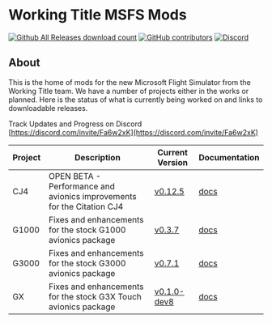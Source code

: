 # Working Title MSFS Mods

[![Github All Releases download count](https://img.shields.io/github/downloads/Working-Title-MSFS-Mods/fspackages/total?style=flat-square)](https://github.com/Working-Title-MSFS-Mods/fspackages/releases)
[![GitHub contributors](https://img.shields.io/github/contributors-anon/Working-Title-MSFS-Mods/fspackages?style=flat-square)](https://github.com/Working-Title-MSFS-Mods/fspackages/graphs/contributors)
[![Discord](https://img.shields.io/discord/750764704175226992.svg?label=&logo=discord&logoColor=ffffff&color=7389D8&labelColor=6A7EC2&style=flat-square)](https://discord.gg/Fa6w2xK)

## About

This is the home of mods for the new Microsoft Flight Simulator from the Working Title team.  We have a number of projects either in the works or planned.  Here is the status of what is currently being worked on and links to downloadable releases.

Track Updates and Progress on Discord [https://discord.com/invite/Fa6w2xK](https://discord.com/invite/Fa6w2xK)

Project | Description | Current Version | Documentation
--------|-------------|-----------------|--------------
CJ4 | OPEN BETA - Performance and avionics improvements for the Citation CJ4 | [v0.12.5](https://github.com/Working-Title-MSFS-Mods/fspackages/releases/tag/cj4-v0.12.5) | [docs](https://github.com/Working-Title-MSFS-Mods/fspackages/tree/main/docs/workingtitle-cj4)
G1000 | Fixes and enhancements for the stock G1000 avionics package | [v0.3.7](https://github.com/Working-Title-MSFS-Mods/fspackages/releases/tag/g1000-v0.3.7) | [docs](https://github.com/Working-Title-MSFS-Mods/fspackages/tree/main/docs/workingtitle-g1000)
G3000 | Fixes and enhancements for the stock G3000 avionics package | [v0.7.1](https://github.com/Working-Title-MSFS-Mods/fspackages/releases/tag/g3000-v0.7.1) | [docs](https://github.com/Working-Title-MSFS-Mods/fspackages/tree/main/docs/workingtitle-g3000)
GX | Fixes and enhancements for the stock G3X Touch avionics package | [v0.1.0-dev8](https://github.com/Working-Title-MSFS-Mods/fspackages/releases/tag/gx-v0.1.0-dev8) | [docs](https://github.com/Working-Title-MSFS-Mods/fspackages/tree/main/docs/workingtitle-gx)
